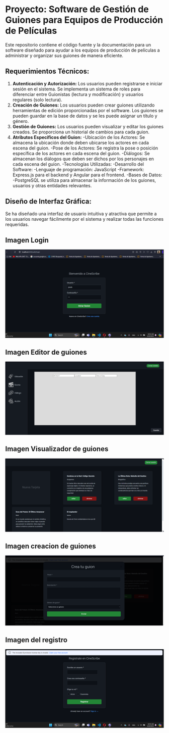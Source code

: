 # Proyecto: Software de Gestión de Guiones para Equipos de Producción de Películas
Este repositorio contiene el código fuente y la documentación para un software diseñado para ayudar a los equipos de producción de películas a administrar y organizar sus guiones de manera eficiente.

## Requerimientos Técnicos:
1. **Autenticación y Autorización:**
Los usuarios pueden registrarse e iniciar sesión en el sistema.
Se implementa un sistema de roles para diferenciar entre Guionistas (lectura y modificación) y usuarios regulares (solo lectura).
2. **Creación de Guiones:**
Los usuarios pueden crear guiones utilizando herramientas de edición proporcionadas por el software.
Los guiones se pueden guardar en la base de datos y se les puede asignar un título y género.
3. **Gestión de Guiones:**
Los usuarios pueden visualizar y editar los guiones creados.
Se proporciona un historial de cambios para cada guion.
4. **Atributos Específicos del Guion:**
-Ubicación de los Actores: Se almacena la ubicación donde deben ubicarse los actores en cada escena del guion.
-Pose de los Actores: Se registra la pose o posición específica de los actores en cada escena del guion.
-Diálogos: Se almacenan los diálogos que deben ser dichos por los personajes en cada escena del guion.
-Tecnologías Utilizadas:
    -Desarrollo del Software:
        -Lenguaje de programación: JavaScript
        -Framework: Express.js para el backend y Angular para el frontend.
    -Bases de Datos:
        -PostgreSQL se utiliza para almacenar la información de los guiones, usuarios y otras entidades relevantes.
## Diseño de Interfaz Gráfica:
Se ha diseñado una interfaz de usuario intuitiva y atractiva que permite a los usuarios navegar fácilmente por el sistema y realizar todas las funciones requeridas.

## Imagen Login
![login](./foto3.png)
## Imagen Editor de guiones
![login](./foto1.png)
## Imagen Visualizador de guiones
![login](./foto2.png)
## Imagen creacion de guiones
![login](./foto7.png)
## Imagen del registro
![login](./foto6.png)